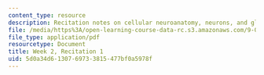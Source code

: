 ```yaml
---
content_type: resource
description: Recitation notes on cellular neuroanatomy, neurons, and glia.
file: /media/https%3A/open-learning-course-data-rc.s3.amazonaws.com/9-01-introduction-to-neuroscience-fall-2007/5d0a34d6130769733815477bf0a5978f_wk02_sechand0910.pdf
file_type: application/pdf
resourcetype: Document
title: Week 2, Recitation 1
uid: 5d0a34d6-1307-6973-3815-477bf0a5978f
---
```

